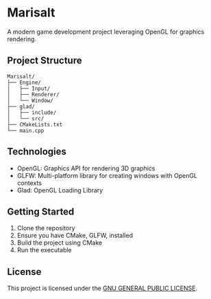 # Marisalt

A modern game development project leveraging OpenGL for graphics rendering.

## Project Structure

```
Marisalt/
├── Engine/
│   ├── Input/
│   ├── Renderer/
│   └── Window/
├── glad/
│   ├── include/
│   └── src/
├── CMakeLists.txt
└── main.cpp
```

## Technologies

- OpenGL: Graphics API for rendering 3D graphics
- GLFW: Multi-platform library for creating windows with OpenGL contexts
- Glad: OpenGL Loading Library

## Getting Started

1. Clone the repository
2. Ensure you have CMake, GLFW, installed
3. Build the project using CMake
4. Run the executable

## License

This project is licensed under the [GNU GENERAL PUBLIC LICENSE](LICENSE).
